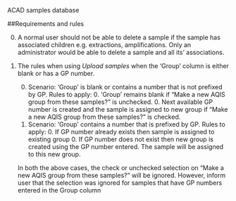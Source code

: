 ACAD samples database

##Requirements and rules

0. A normal user should not be able to delete a sample if the sample has associated children e.g. extractions, amplifications. Only an administrator would be able to delete a sample and all its’ associations.
0. The rules when using *Upload samples* when the ‘Group’ column is either blank or has a GP number.

    0. Scenario: ‘Group’ is blank or contains a number that is not prefixed by GP. Rules to apply:
          0. ‘Group’ remains blank if “Make a new AQIS group from these samples?” is unchecked.
          0. Next available GP number is created and the sample is assigned to new group if “Make a new AQIS group from these samples?” is checked.
    0. Scenario: ‘Group’ contains a number that is prefixed by GP. Rules to apply:
          0. If GP number already exists then sample is assigned to existing group
          0. If GP number does not exist then new group is created using the GP number entered. The sample will be assigned to this new group.

    In both the above cases, the check or unchecked selection on “Make a new AQIS group from these samples?” will be ignored. However, inform user that the selection was ignored for samples that have GP numbers entered in the Group column
